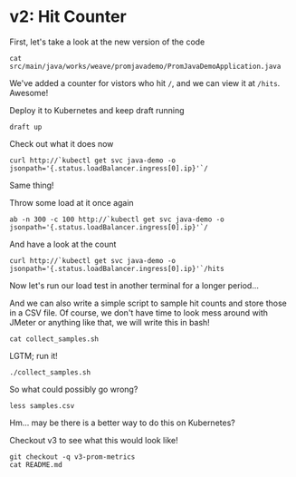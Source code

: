 # v2: Hit Counter

First, let's take a look at the new version of the code
```
cat src/main/java/works/weave/promjavademo/PromJavaDemoApplication.java
```

We've added a counter for vistors who hit `/`, and we can view it at `/hits`. Awesome!

Deploy it to Kubernetes and keep draft running
```
draft up
```

Check out what it does now
```
curl http://`kubectl get svc java-demo -o jsonpath='{.status.loadBalancer.ingress[0].ip}'`/
```

Same thing!

Throw some load at it once again
```
ab -n 300 -c 100 http://`kubectl get svc java-demo -o jsonpath='{.status.loadBalancer.ingress[0].ip}'`/
```

And have a look at the count
```
curl http://`kubectl get svc java-demo -o jsonpath='{.status.loadBalancer.ingress[0].ip}'`/hits
```

Now let's run our load test in another terminal for a longer period...

And we can also write a simple script to sample hit counts and store those in a CSV file.
Of course, we don't have time to look mess around with JMeter or anything like that, we
will write this in bash!
```
cat collect_samples.sh
```

LGTM; run it!

```
./collect_samples.sh
```

So what could possibly go wrong?

```
less samples.csv
```

Hm... may be there is a better way to do this on Kubernetes?

Checkout v3 to see what this would look like!

```
git checkout -q v3-prom-metrics
cat README.md
```
